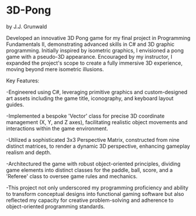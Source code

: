 # 3D-Pong
by J.J. Grunwald

Developed an innovative 3D Pong game for my final project in Programming Fundamentals II, demonstrating advanced skills in C# and 3D graphic programming. Initially inspired by isometric graphics, I envisioned a pong game with a pseudo-3D appearance. Encouraged by my instructor, I expanded the project's scope to create a fully immersive 3D experience, moving beyond mere isometric illusions.

Key Features:

-Engineered using C#, leveraging primitive graphics and custom-designed art assets including the game title, iconography, and keyboard layout guides.

-Implemented a bespoke 'Vector' class for precise 3D coordinate management (X, Y, and Z axes), facilitating realistic object movements and interactions within the game environment.

-Utilized a sophisticated 3x3 Perspective Matrix, constructed from nine distinct matrices, to render a dynamic 3D perspective, enhancing gameplay realism and depth.

-Architectured the game with robust object-oriented principles, dividing game elements into distinct classes for the paddle, ball, score, and a 'Referee' class to oversee game rules and mechanics.

-This project not only underscored my programming proficiency and ability to transform conceptual designs into functional gaming software but also reflected my capacity for creative problem-solving and adherence to object-oriented programming standards.
